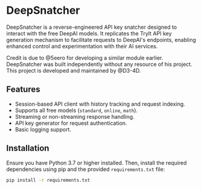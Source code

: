 # DeepSnatcher

DeepSnatcher is a reverse-engineered API key snatcher designed to interact with the free DeepAI models. It replicates the TryIt API key generation mechanism to facilitate requests to DeepAI's endpoints, enabling enhanced control and experimentation with their AI services.

Credit is due to @5eero for developing a similar module earlier. DeepSnatcher was built independently without any resource of his project. This project is developed and maintained by @D3-4D.

## Features

- Session-based API client with history tracking and request indexing.
- Supports all free models (`standard`, `online`, `math`).
- Streaming or non-streaming response handling.
- API key generator for request authentication.
- Basic logging support.

## Installation

Ensure you have Python 3.7 or higher installed. Then, install the required dependencies using pip and the provided `requirements.txt` file:

```bash
pip install -r requirements.txt
